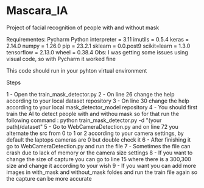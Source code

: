 # Mascara_IA

Project of facial recognition of people with and without mask

Requirementes:
Pycharm 
Python interpreter = 3.11
imutils = 0.5.4
keras = 2.14.0
numpy = 1.26.0
pip = 23.2.1
sklearn = 0.0.post9
scikit=learn = 1.3.0
tensorflow = 2.13.0
wheel = 0.38.4
Obs: I was getting some issues using visual code, so with Pycharm it worked fine

This code should run in your pyhton virtual environment

Steps

1 - Open the train_mask_detector.py
2 - On line 26 change the help according to your local dataset repository
3 - On line 30 change the help according to your local mask_detector_model repository
4 - You should first train the AI to detect people with and withou mask so for that run the following command : python train_mask_detector.py -d "(your path)/dataset"
5 - Go to WebCameraDetection.py and on line 72 you alternate the src from 0 to 1 or 2 according to your camera settings, by default the laptops cameras are 0 but double check it
6 - After finishing it go to WebCameraDetection.py and run the file
7 - Sometimes the file can crash due to lack of memory or the camera size settings
8 - If you want to change the size of capture you can go to line 15 where there is a 300,300 size and change it according to your wish
9 - If you want you can add more images in with_mask and without_mask foldes and run the train file again so the capture can be more accurate
